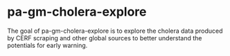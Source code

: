 
# pa-gm-cholera-explore

<!-- badges: start -->
<!-- badges: end -->

The goal of pa-gm-cholera-explore is to explore the cholera data produced by CERF
scraping and other global sources to better understand the potentials for early warning.

